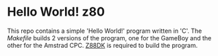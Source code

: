 # Hello World! z80

This repo contains a simple 'Hello World!' program written in 'C'. The *Makefile* builds 2 versions of the program, one for the GameBoy and the other for the Amstrad CPC. [Z88DK](https://github.com/z88dk/z88dk) is required to build the program.
